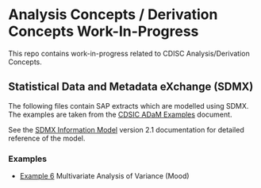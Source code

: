 # Analysis Concepts / Derivation Concepts Work-In-Progress

This repo contains work-in-progress related to CDISC Analysis/Derivation Concepts.

## Statistical Data and Metadata eXchange (SDMX)

The following files contain SAP extracts which are modelled using SDMX. The examples are taken from the [CDSIC ADaM Examples](./docs/adam_examples_final.pdf) document.

See the [SDMX Information Model](./docs/SDMX_2-1_SECTION_2_InformationModel_2020-07.pdf) version 2.1 documentation for detailed reference of the model.

### Examples

- [Example 6](./examples/ex06-multivariate.md) Multivariate Analysis of Variance (Mood)


